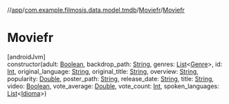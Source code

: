 //[app](../../../index.md)/[com.example.filmosis.data.model.tmdb](../index.md)/[Moviefr](index.md)/[Moviefr](-moviefr.md)

# Moviefr

[androidJvm]\
constructor(adult: [Boolean](https://kotlinlang.org/api/latest/jvm/stdlib/kotlin/-boolean/index.html), backdrop_path: [String](https://kotlinlang.org/api/latest/jvm/stdlib/kotlin/-string/index.html), genres: [List](https://kotlinlang.org/api/latest/jvm/stdlib/kotlin.collections/-list/index.html)&lt;[Genre](../-genre/index.md)&gt;, id: [Int](https://kotlinlang.org/api/latest/jvm/stdlib/kotlin/-int/index.html), original_language: [String](https://kotlinlang.org/api/latest/jvm/stdlib/kotlin/-string/index.html), original_title: [String](https://kotlinlang.org/api/latest/jvm/stdlib/kotlin/-string/index.html), overview: [String](https://kotlinlang.org/api/latest/jvm/stdlib/kotlin/-string/index.html), popularity: [Double](https://kotlinlang.org/api/latest/jvm/stdlib/kotlin/-double/index.html), poster_path: [String](https://kotlinlang.org/api/latest/jvm/stdlib/kotlin/-string/index.html), release_date: [String](https://kotlinlang.org/api/latest/jvm/stdlib/kotlin/-string/index.html), title: [String](https://kotlinlang.org/api/latest/jvm/stdlib/kotlin/-string/index.html), video: [Boolean](https://kotlinlang.org/api/latest/jvm/stdlib/kotlin/-boolean/index.html), vote_average: [Double](https://kotlinlang.org/api/latest/jvm/stdlib/kotlin/-double/index.html), vote_count: [Int](https://kotlinlang.org/api/latest/jvm/stdlib/kotlin/-int/index.html), spoken_languages: [List](https://kotlinlang.org/api/latest/jvm/stdlib/kotlin.collections/-list/index.html)&lt;[Idioma](../-idioma/index.md)&gt;)
